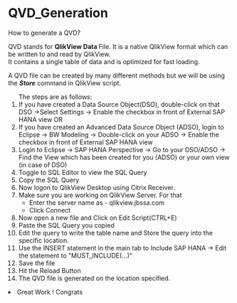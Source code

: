 # QVD_Generation

How to generate a QVD?

QVD stands for <b>QlikView Data </b> File. It is a native QlikView format which can be written to and read by QlikView.
<br>
It contains a single table of data and is optimized for fast loading.

A QVD file can be created by many different methods but we will be using the <b><i>Store</b></i> command in QlikView script.

<ol>The steps are as follows:
<li> If you have created a Data Source Object(DSO), double-click on that DSO ->Select Settings -> Enable the checkbox in front of External SAP HANA view
                                                      OR
<li> If you have created an Advanced Data Source Object (ADSO), login to Eclipse -> BW Modeling -> Double-click on your ADSO -> Enable the checkbox in front of External SAP HANA view

<li> Login to Eclipse -> SAP HANA Perspective -> Go to your DSO/ADSO -> Find the View which has been created for you (ADSO) or your own view (in case of DSO)
<li> Toggle to SQL Editor to view the SQL Query
<li> Copy the SQL Query
<li> Now logon to QlikView Desktop using Citrix Receiver. 

<li> Make sure you are working on QlikView Server. For that
  <ul>
 <li> Enter the server name as - qlikview.jbssa.com
 <li> Click Connect
 </ul>
 <li>Now open a new file and Click on Edit Script(CTRL+E)
 <li>Paste the SQL Query you copied
 <li> Edit the query to write the table name and Store the query into the specific location.
 <li> Use the INSERT statement in the main tab to Include SAP HANA -> Edit the statement to "MUST_INCLUDE(...)"
 <li>Save the file 
 <li> Hit the Reload Button
 <li> The QVD file is generated on the location specified.
 </ol>
 <li> Great Work ! Congrats 
 
 
 
 
 
 
